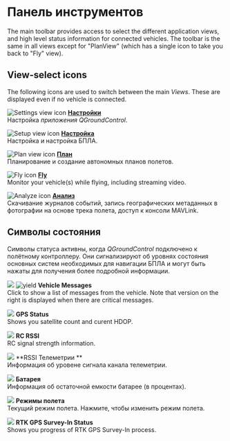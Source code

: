 # Панель инструментов

The main toolbar provides access to select the different application views, and high level status information for connected vehicles. The toolbar is the same in all views except for "PlanView" (which has a single icon to take you back to "Fly" view).

## View-select icons

The following icons are used to switch between the main *Views*. These are displayed even if no vehicle is connected.

![Settings view icon](../../assets/toolbar/toolbar_view_select_settings.jpg) **[Настройки](../SettingsView/SettingsView.md)** <br />Настройка *приложения QGroundControl*.

![Setup view icon](../../assets/toolbar/toolbar_view_select_setup.jpg) **[Настройка](../SetupView/SetupView.md)** <br />Настройка и настройка БПЛА.

![Plan view icon](../../assets/toolbar/toolbar_view_select_plan.jpg) **[План](../PlanView/PlanView.md)** <br />Планирование и создание автономных планов полетов.

![Fly icon](../../assets/toolbar/toolbar_view_select_fly.jpg) **[Fly](../FlyView/FlyView.md)** <br />Monitor your vehicle(s) while flying, including streaming video.

![Analyze icon](../../assets/toolbar/toolbar_view_select_analyse.jpg) **[Анализ](../analyze_view/README.md)** <br />Скачивание журналов событий, запись географических метаданных в фотографии на основе трека полета, доступ к консоли MAVLink.

## Символы состояния

Символы статуса активны, когда *QGroundControl* подключено к полётному контроллеру. Они сигнализируют об уровнях состояния основных систем необходимых для навигации БПЛА и могут быть нажаты для получения более подробной информации.

![](../../assets/toolbar/toolbar_status_message.jpg) ![yield](../../assets/toolbar/toolbar_status_critical.jpg) **Vehicle Messages** <br />Click to show a list of messages from the vehicle. Note that version on the right is displayed when there are critical messages.

![](../../assets/toolbar/toolbar_status_gps.jpg) **GPS Status** <br />Shows you satellite count and curent HDOP.

![](../../assets/toolbar/toolbar_status_rc.jpg) **RC RSSI** <br />RC signal strength information.

![](../../assets/toolbar/toolbar_status_telemetry.jpg) **RSSI Телеметрии ** <br />Информация об уровене сигнала канала телеметрии.

![](../../assets/toolbar/toolbar_status_battery.jpg) **Батарея** <br />Информация об остаточной емкости батарее (в процентах).

![](../../assets/toolbar/toolbar_status_flight_mode.jpg) **Режимы полета** <br />Текущий режим полета. Нажмите, чтобы изменить режим полета.

![](../../assets/toolbar/toolbar_status_rtk_gps.jpg) **RTK GPS Survey-In Status** <br />Shows you progress of RTK GPS Survey-In process.